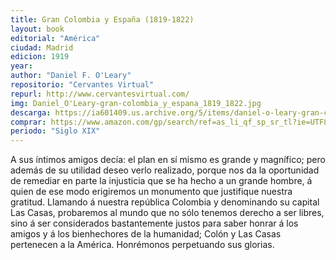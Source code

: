 ```yaml
---
title: Gran Colombia y España (1819-1822)
layout: book
editorial: "América"
ciudad: Madrid
edicion: 1919
year: 
author: "Daniel F. O'Leary"
repositorio: "Cervantes Virtual"
repurl: http://www.cervantesvirtual.com/
img: Daniel_O'Leary-gran-colombia_y_espana_1819_1822.jpg
descarga: https://ia601409.us.archive.org/5/items/daniel-o-leary-gran-colombia-y-espana-1819-1822/Daniel_O%27Leary-gran-colombia_y_espana_1819_1822.pdf
comprar: https://www.amazon.com/gp/search/ref=as_li_qf_sp_sr_tl?ie=UTF8&tag=morelcoop-20&keywords="general o'leary"&index=aps&camp=1789&creative=9325&linkCode=ur2&linkId=acdb3171ad84e18582adb225ef0ce7ce
periodo: "Siglo XIX"
---
```

 

A sus íntimos amigos decía: el plan en sí mismo es grande y magnífico; pero además de su utilidad deseo verlo realizado, porque nos da la oportunidad de remediar en parte la injusticia que se ha hecho a un grande hombre, á quien de ese modo erigiremos un monumento que justifique nuestra gratitud. Llamando á nuestra república Colombia y denominando su capital Las Casas, probaremos al mundo que no sólo tenemos derecho a ser libres, sino á ser considerados bastantemente justos para saber honrar á los amigos y á los bienhechores de la humanidad; Colón y Las Casas pertenecen a la América. Honrémonos perpetuando sus glorias.
